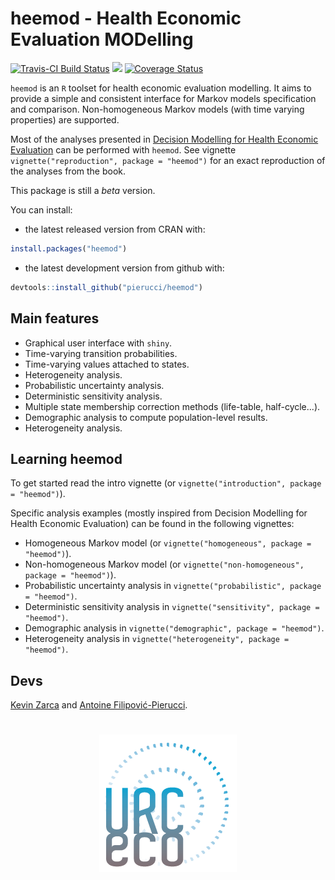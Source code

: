 # heemod - Health Economic Evaluation MODelling

[![Travis-CI Build Status](https://travis-ci.org/pierucci/heemod.svg?branch=master)](https://travis-ci.org/pierucci/heemod) [![](http://www.r-pkg.org/badges/version/heemod)](http://www.r-pkg.org/pkg/heemod) [![Coverage Status](https://img.shields.io/codecov/c/github/pierucci/heemod/master.svg)](https://codecov.io/github/pierucci/heemod?branch=master)

`heemod` is an `R` toolset for health economic evaluation modelling. It aims to provide a simple and consistent interface for Markov models specification and comparison. Non-homogeneous Markov models (with time varying properties) are supported.

Most of the analyses presented in [Decision Modelling for Health Economic Evaluation](http://ukcatalogue.oup.com/product/9780198526629.do) can be performed with `heemod`. See vignette `vignette("reproduction", package = "heemod")` for an exact reproduction of the analyses from the book.

This package is still a *beta* version.

You can install:

  * the latest released version from CRAN with:

```r
install.packages("heemod")
```

  * the latest development version from github with:

```r
devtools::install_github("pierucci/heemod")
```

## Main features

  * Graphical user interface with `shiny`.
  * Time-varying transition probabilities.
  * Time-varying values attached to states.
  * Heterogeneity analysis.
  * Probabilistic uncertainty analysis.
  * Deterministic sensitivity analysis.
  * Multiple state membership correction methods (life-table, half-cycle...).
  * Demographic analysis to compute population-level results.
  * Heterogeneity analysis.

## Learning heemod

To get started read the intro vignette (or `vignette("introduction", package = "heemod")`).

Specific analysis examples (mostly inspired from Decision Modelling for Health Economic Evaluation) can be found in the following vignettes:

  * Homogeneous Markov model (or `vignette("homogeneous", package = "heemod")`).
  * Non-homogeneous Markov model (or `vignette("non-homogeneous", package = "heemod")`).
  * Probabilistic uncertainty analysis in `vignette("probabilistic", package = "heemod")`.
  * Deterministic sensitivity analysis in `vignette("sensitivity", package = "heemod")`.
  * Demographic analysis in `vignette("demographic", package = "heemod")`.
  * Heterogeneity analysis in `vignette("heterogeneity", package = "heemod")`.

## Devs

[Kevin Zarca](http://www.urc-eco.fr/Kevin-ZARCA,402) and [Antoine Filipović-Pierucci](https://pierucci.github.io/).

<h1 align="center">
	<img width="220" src="./inst/media/logo.png" alt="">
</h1>
